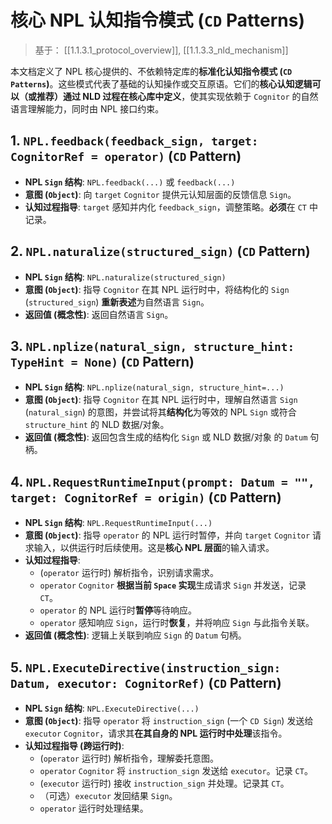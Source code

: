 # 核心 NPL 认知指令模式 (`CD` Patterns)

> 基于： [[1.1.3.1_protocol_overview]], [[1.1.3.3_nld_mechanism]]

本文档定义了 NPL 核心提供的、不依赖特定库的**标准化认知指令模式 (`CD Patterns`)**。这些模式代表了基础的认知操作或交互原语。它们的**核心认知逻辑可以（或推荐）通过 NLD 过程在核心库中定义**，使其实现依赖于 `Cognitor` 的自然语言理解能力，同时由 NPL 接口约束。

## 1. `NPL.feedback(feedback_sign, target: CognitorRef = operator)` (`CD` Pattern)

* **NPL `Sign` 结构**: `NPL.feedback(...)` 或 `feedback(...)`
* **意图 (`Object`)**: 向 `target` `Cognitor` 提供元认知层面的反馈信息 `Sign`。
* **认知过程指导**: `target` 感知并内化 `feedback_sign`，调整策略。**必须**在 `CT` 中记录。

## 2. `NPL.naturalize(structured_sign)` (`CD` Pattern)

* **NPL `Sign` 结构**: `NPL.naturalize(structured_sign)`
* **意图 (`Object`)**: 指导 `Cognitor` 在其 NPL 运行时中，将结构化的 `Sign` (`structured_sign`) **重新表述**为自然语言 `Sign`。
* **返回值 (概念性)**: 返回自然语言 `Sign`。

## 3. `NPL.nplize(natural_sign, structure_hint: TypeHint = None)` (`CD` Pattern)

* **NPL `Sign` 结构**: `NPL.nplize(natural_sign, structure_hint=...)`
* **意图 (`Object`)**: 指导 `Cognitor` 在其 NPL 运行时中，理解自然语言 `Sign` (`natural_sign`) 的意图，并尝试将其**结构化**为等效的 NPL `Sign` 或符合 `structure_hint` 的 NLD 数据/对象。
* **返回值 (概念性)**: 返回包含生成的结构化 `Sign` 或 NLD 数据/对象 的 `Datum` 句柄。

## 4. `NPL.RequestRuntimeInput(prompt: Datum = "", target: CognitorRef = origin)` (`CD` Pattern)

* **NPL `Sign` 结构**: `NPL.RequestRuntimeInput(...)`
* **意图 (`Object`)**: 指导 `operator` 的 NPL 运行时暂停，并向 `target` `Cognitor` 请求输入，以供运行时后续使用。这是**核心 NPL 层面**的输入请求。
* **认知过程指导**:
    * (`operator` 运行时) 解析指令，识别请求需求。
    * `operator` `Cognitor` **根据当前 `Space` 实现**生成请求 `Sign` 并发送，记录 `CT`。
    * `operator` 的 NPL 运行时**暂停**等待响应。
    * `operator` 感知响应 `Sign`，运行时**恢复**，并将响应 `Sign` 与此指令关联。
* **返回值 (概念性)**: 逻辑上关联到响应 `Sign` 的 `Datum` 句柄。

## 5. `NPL.ExecuteDirective(instruction_sign: Datum, executor: CognitorRef)` (`CD` Pattern)

* **NPL `Sign` 结构**: `NPL.ExecuteDirective(...)`
* **意图 (`Object`)**: 指导 `operator` 将 `instruction_sign` (一个 `CD Sign`) 发送给 `executor` `Cognitor`，请求其**在其自身的 NPL 运行时中处理**该指令。
* **认知过程指导 (跨运行时)**:
    * (`operator` 运行时) 解析指令，理解委托意图。
    * `operator` `Cognitor` 将 `instruction_sign` 发送给 `executor`。记录 `CT`。
    * (`executor` 运行时) 接收 `instruction_sign` 并处理。记录其 `CT`。
    * （可选）`executor` 发回结果 `Sign`。
    * `operator` 运行时处理结果。